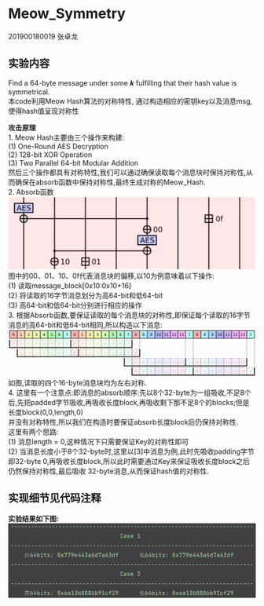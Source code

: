 # Meow_Symmetry

201900180019 张卓龙

## 实验内容
Find a 64-byte message under some 𝒌 fulfilling that their hash value is symmetrical.              
本code利用Meow Hash算法的对称特性, 通过构造相应的密钥key以及消息msg, 使得hash值呈现对称性                        
      
    
**攻击原理**                
    1. Meow Hash主要由三个操作来构建:       
    (1) One-Round AES Decryption        
    (2) 128-bit XOR Operation                    
    (3) Two Parallel 64-bit Modular Addition          
    然后三个操作都具有对称特性,我们可以通过确保读取每个消息块时保持对称性,从而确保在absorb函数中保持对称性,最终生成对称的Meow_Hash.               
    2. Absorb函数          
    ![参考](https://github.com/Zhang-SDU/cst-project/blob/main/Real_World_Cryptanalyses/Meow_Symmetry/ref1.png)         
    图中的00、01、10、0f代表消息块的偏移,以10为例意味着以下操作:        
    (1) 读取message_block[0x10:0x10+16]           
    (2) 将读取的16字节消息划分为高64-bit和低64-bit              
    (3) 高64-bit和低64-bit分别进行相应的操作        
    3. 根据Absorb函数,要保证读取的每个消息块的对称性,即保证每个读取的16字节消息的高64-bit和低64-bit相同,所以构造以下消息:              
    ![参考](https://github.com/Zhang-SDU/cst-project/blob/main/Real_World_Cryptanalyses/Meow_Symmetry/ref2.png)                
    如图,读取的四个16-byte消息块均为左右对称.                   
    4. 这里有一个注意点:即消息的absorb顺序:先以8个32-byte为一组吸收,不足8个后,先把padded字节吸收,再吸收长度block,再吸收剩下那不足8个的blocks;但是长度block(0,0,length,0)            
    并没有对称特性,所以我们在构造时要保证absorb长度block后仍保持对称性.                       
    这里有两个思路:      
    (1) 消息length = 0,这种情况下只需要保证Key的对称性即可         
    (2) 当消息长度小于8个32-byte时,这里以[3]中消息为例,此时先吸收padding字节即32-byte 0,再吸收长度block,所以此时需要通过Key来保证吸收长度block之后仍然保持对称性,最后吸收
    32-byte消息,从而保证hash值的对称性.


## 实现细节见代码注释

**实验结果如下图:**
![攻击结果](https://github.com/Zhang-SDU/cst-project/blob/main/Real_World_Cryptanalyses/Meow_Symmetry/result.png)
